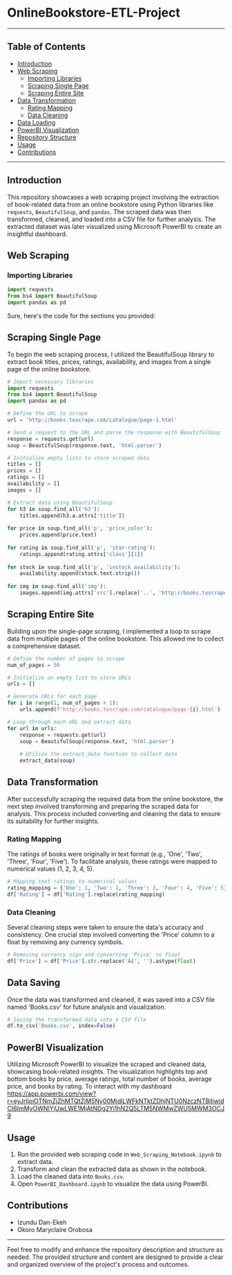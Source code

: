 # OnlineBookstore-ETL-Project

---

## Table of Contents
- [Introduction](#introduction)
- [Web Scraping](#web-scraping)
  - [Importing Libraries](#importing-libraries)
  - [Scraping Single Page](#scraping-single-page)
  - [Scraping Entire Site](#scraping-entire-site)
- [Data Transformation](#data-transformation)
  - [Rating Mapping](#rating-mapping)
  - [Data Cleaning](#data-cleaning)
- [Data Loading](#data-loading)
- [PowerBI Visualization](#powerbi-visualization)
- [Repository Structure](#repository-structure)
- [Usage](#usage)
- [Contributions](#contributions)

---
 
## Introduction
This repository showcases a web scraping project involving the extraction of book-related data from an online bookstore using Python libraries like `requests`, `BeautifulSoup`, and `pandas`. The scraped data was then transformed, cleaned, and loaded into a CSV file for further analysis. The extracted dataset was later visualized using Microsoft PowerBI to create an insightful dashboard.

## Web Scraping
### Importing Libraries
```python
import requests
from bs4 import BeautifulSoup
import pandas as pd
```

Sure, here's the code for the sections you provided:

## Scraping Single Page
To begin the web scraping process, I utilized the BeautifulSoup library to extract book titles, prices, ratings, availability, and images from a single page of the online bookstore.

```python
# Import necessary libraries
import requests
from bs4 import BeautifulSoup
import pandas as pd

# Define the URL to scrape
url = 'http://books.toscrape.com/catalogue/page-1.html'

# Send a request to the URL and parse the response with BeautifulSoup
response = requests.get(url)
soup = BeautifulSoup(response.text, 'html.parser')

# Initialize empty lists to store scraped data
titles = []
prices = []
ratings = []
availability = []
images = []

# Extract data using BeautifulSoup
for h3 in soup.find_all('h3'):
    titles.append(h3.a.attrs['title'])
    
for price in soup.find_all('p', 'price_color'):
    prices.append(price.text)
    
for rating in soup.find_all('p', 'star-rating'):
    ratings.append(rating.attrs['class'][1])
    
for stock in soup.find_all('p', 'instock availability'):
    availability.append(stock.text.strip())
    
for img in soup.find_all('img'):
    images.append(img.attrs['src'].replace('..', 'http://books.toscrape.com'))
```

## Scraping Entire Site
Building upon the single-page scraping, I implemented a loop to scrape data from multiple pages of the online bookstore. This allowed me to collect a comprehensive dataset.

```python
# Define the number of pages to scrape
num_of_pages = 50

# Initialize an empty list to store URLs
urls = []

# Generate URLs for each page
for i in range(1, num_of_pages + 1):
    urls.append(f'http://books.toscrape.com/catalogue/page-{i}.html')

# Loop through each URL and extract data
for url in urls:
    response = requests.get(url)
    soup = BeautifulSoup(response.text, 'html.parser')
    
    # Utilize the extract_data function to collect data
    extract_data(soup)
```

## Data Transformation
After successfully scraping the required data from the online bookstore, the next step involved transforming and preparing the scraped data for analysis. This process included converting and cleaning the data to ensure its suitability for further insights.

### Rating Mapping
The ratings of books were originally in text format (e.g., 'One', 'Two', 'Three', 'Four', 'Five'). To facilitate analysis, these ratings were mapped to numerical values (1, 2, 3, 4, 5).

```python
# Mapping text ratings to numerical values
rating_mapping = {'One': 1, 'Two': 2, 'Three': 3, 'Four': 4, 'Five': 5}
df['Rating'] = df['Rating'].replace(rating_mapping)
```

### Data Cleaning
Several cleaning steps were taken to ensure the data's accuracy and consistency. One crucial step involved converting the 'Price' column to a float by removing any currency symbols.

```python
# Removing currency sign and converting 'Price' to float
df['Price'] = df['Price'].str.replace('Â£', '').astype(float)
```

## Data Saving
Once the data was transformed and cleaned, it was saved into a CSV file named 'Books.csv' for future analysis and visualization.

```python
# Saving the transformed data into a CSV file
df.to_csv('Books.csv', index=False)
```

## PowerBI Visualization
Utilizing Microsoft PowerBI to visualize the scraped and cleaned data, showcasing book-related insights. The visualization highlights top and bottom books by price, average ratings, total number of books, average price, and books by rating. To interact with my dashboard https://app.powerbi.com/view?r=eyJrIjoiOTNmZjZhMTQtZjM5Ny00MjdiLWFkNTktZDhjNTU0NzczNTBjIiwidCI6ImMyOWNlYjUwLWE1MjAtNDg2Yi1hN2Q5LTM5NWMwZWU5MWM3OCJ9


## Usage
1. Run the provided web scraping code in `Web_Scraping_Notebook.ipynb` to extract data.
2. Transform and clean the extracted data as shown in the notebook.
3. Load the cleaned data into `Books.csv`.
4. Open `PowerBI_Dashboard.ipynb` to visualize the data using PowerBI.

## Contributions
- Izundu Dan-Ekeh
- Okoro Maryclaire Orobosa



---

Feel free to modify and enhance the repository description and structure as needed. The provided structure and content are designed to provide a clear and organized overview of the project's process and outcomes.
